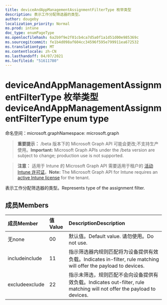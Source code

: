 ```yaml
---
title: deviceAndAppManagementAssignmentFilterType 枚举类型
description: 表示工作分配筛选器的类型。
author: dougeby
localization_priority: Normal
ms.prod: intune
doc_type: enumPageType
ms.openlocfilehash: 6a2b9f9e2f01cb4ca7d5a0f1a1d51d00e985369c
ms.sourcegitcommit: fe1b4d098af604cc34596f595e799911ea672532
ms.translationtype: MT
ms.contentlocale: zh-CN
ms.lasthandoff: 04/07/2021
ms.locfileid: "51611780"
---
```

# <a name="deviceandappmanagementassignmentfiltertype-enum-type"></a><span data-ttu-id="6be96-103">deviceAndAppManagementAssignmentFilterType 枚举类型</span><span class="sxs-lookup"><span data-stu-id="6be96-103">deviceAndAppManagementAssignmentFilterType enum type</span></span>

<span data-ttu-id="6be96-104">命名空间：microsoft.graph</span><span class="sxs-lookup"><span data-stu-id="6be96-104">Namespace: microsoft.graph</span></span>

> <span data-ttu-id="6be96-105">**重要提示：** /beta 版本下的 Microsoft Graph API 可能会更改;不支持生产使用。</span><span class="sxs-lookup"><span data-stu-id="6be96-105">**Important:** Microsoft Graph APIs under the /beta version are subject to change; production use is not supported.</span></span>

> <span data-ttu-id="6be96-106">**注意：** 适用于 Intune 的 Microsoft Graph API 需要适用于租户的 [活动 Intune 许可证](https://go.microsoft.com/fwlink/?linkid=839381)。</span><span class="sxs-lookup"><span data-stu-id="6be96-106">**Note:** The Microsoft Graph API for Intune requires an [active Intune license](https://go.microsoft.com/fwlink/?linkid=839381) for the tenant.</span></span>

<span data-ttu-id="6be96-107">表示工作分配筛选器的类型。</span><span class="sxs-lookup"><span data-stu-id="6be96-107">Represents type of the assignment filter.</span></span>

## <a name="members"></a><span data-ttu-id="6be96-108">成员</span><span class="sxs-lookup"><span data-stu-id="6be96-108">Members</span></span>
|<span data-ttu-id="6be96-109">成员</span><span class="sxs-lookup"><span data-stu-id="6be96-109">Member</span></span>|<span data-ttu-id="6be96-110">值</span><span class="sxs-lookup"><span data-stu-id="6be96-110">Value</span></span>|<span data-ttu-id="6be96-111">Description</span><span class="sxs-lookup"><span data-stu-id="6be96-111">Description</span></span>|
|:---|:---|:---|
|<span data-ttu-id="6be96-112">无</span><span class="sxs-lookup"><span data-stu-id="6be96-112">none</span></span>|<span data-ttu-id="6be96-113">0</span><span class="sxs-lookup"><span data-stu-id="6be96-113">0</span></span>|<span data-ttu-id="6be96-114">默认值。</span><span class="sxs-lookup"><span data-stu-id="6be96-114">Default value.</span></span> <span data-ttu-id="6be96-115">请勿使用。</span><span class="sxs-lookup"><span data-stu-id="6be96-115">Do not use.</span></span>|
|<span data-ttu-id="6be96-116">include</span><span class="sxs-lookup"><span data-stu-id="6be96-116">include</span></span>|<span data-ttu-id="6be96-117">1</span><span class="sxs-lookup"><span data-stu-id="6be96-117">1</span></span>|<span data-ttu-id="6be96-118">指示筛选器内规则匹配将为设备提供有效负载。</span><span class="sxs-lookup"><span data-stu-id="6be96-118">Indicates in-filter, rule matching will offer the payload to devices.</span></span>|
|<span data-ttu-id="6be96-119">exclude</span><span class="sxs-lookup"><span data-stu-id="6be96-119">exclude</span></span>|<span data-ttu-id="6be96-120">2</span><span class="sxs-lookup"><span data-stu-id="6be96-120">2</span></span>|<span data-ttu-id="6be96-121">指示未筛选，规则匹配不会向设备提供有效负载。</span><span class="sxs-lookup"><span data-stu-id="6be96-121">Indicates out-filter, rule matching will not offer the payload to devices.</span></span>|




